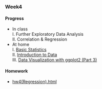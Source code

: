 ### Week4
#### Progress
* In class<br />
I. Further Exploratory Data Analysis     
II. Correlation & Regression      
* At home   
I. [Basic Statistics](https://bourbon0212.github.io/NTU-CS-X/Week4/Basic_Statistics.html)     
II. [Introduction to Data](https://bourbon0212.github.io/NTU-CS-X/Week4/Introduction_to_Data.html)      
III. [Data Visualization with ggplot2 (Part 3)](https://bourbon0212.github.io/NTU-CS-X/Week4/Data_Visualization_with_ggplot2__Part_3_.html)     
 
#### Homework
* [hw4(Regression).html](https://bourbon0212.github.io/NTU-CS-X/Week4/Happiness___Open_Data__II_.html)
